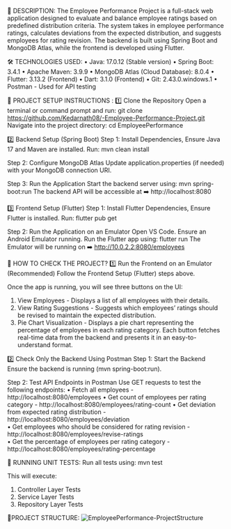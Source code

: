 📌 DESCRIPTION:
The Employee Performance Project is a full-stack web application designed to evaluate and balance employee ratings based on predefined distribution criteria. The system takes in employee performance ratings, calculates deviations from the expected distribution, and suggests employees for rating revision.
The backend is built using Spring Boot and MongoDB Atlas, while the frontend is developed using Flutter.


🛠️ TECHNOLOGIES USED:
• Java: 17.0.12 (Stable version)
• Spring Boot: 3.4.1
• Apache Maven: 3.9.9
• MongoDB Atlas (Cloud Database): 8.0.4
• Flutter: 3.13.2 (Frontend)
• Dart: 3.1.0 (Frontend)
• Git: 2.43.0.windows.1
• Postman - Used for API testing


🚀 PROJECT SETUP INSTRUCTIONS :
1️⃣ Clone the Repository
Open a terminal or command prompt and run:  git clone https://github.com/Kedarnath08/-Employee-Performance-Project.git
Navigate into the project directory:  cd EmployeePerformance

2️⃣ Backend Setup (Spring Boot)
Step 1: Install Dependencies, Ensure Java 17 and Maven are installed.
Run:  mvn clean install

Step 2: Configure MongoDB Atlas
Update application.properties (if needed) with your MongoDB connection URI.

Step 3: Run the Application
Start the backend server using: mvn spring-boot:run
The backend API will be accessible at ➡️ http://localhost:8080


3️⃣ Frontend Setup (Flutter)
Step 1: Install Flutter Dependencies, Ensure Flutter is installed.
Run:  flutter pub get

Step 2: Run the Application on an Emulator
Open VS Code.
Ensure an Android Emulator running.
Run the Flutter app using:  flutter run
The Emulator will be running on ➡️ http://10.0.2.2:8080/employees



👀 HOW TO CHECK THE PROJECT?
1️⃣ Run the Frontend on an Emulator (Recommended)
Follow the Frontend Setup (Flutter) steps above.

Once the app is running, you will see three buttons on the UI:
1. View Employees - Displays a list of all employees with their details.
2. View Rating Suggestions - Suggests which employees’ ratings should be revised to maintain the expected distribution.
3. Pie Chart Visualization - Displays a pie chart representing the percentage of employees in each rating category.
Each button fetches real-time data from the backend and presents it in an easy-to-understand format.


2️⃣ Check Only the Backend Using Postman
Step 1: Start the Backend
Ensure the backend is running (mvn spring-boot:run).

Step 2: Test API Endpoints in Postman
Use GET requests to test the following endpoints:
• Fetch all employees - http://localhost:8080/employees	
• Get count of employees per rating category - http://localhost:8080/employees/rating-count	
• Get deviation from expected rating distribution - http://localhost:8080/employees/deviation	
• Get employees who should be considered for rating revision - http://localhost:8080/employees/revise-ratings	
• Get the percentage of employees per rating category - http://localhost:8080/employees/rating-percentage	



🧪 RUNNING UNIT TESTS:
Run all tests using: mvn test

This will execute:
1. Controller Layer Tests 
2. Service Layer Tests
3. Repository Layer Tests 



📂PROJECT STRUCTURE: ![EmployeePerformance-ProjectStructure](https://github.com/user-attachments/assets/420afe3f-2f97-4ca0-9dc9-202e55f0e192)



